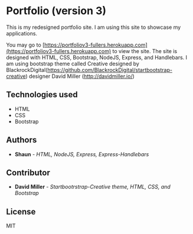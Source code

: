 # Portfolio (version 3)

This is my redesigned portfolio site. I am using this site to showcase my applications.


You may go to [https://portfoliov3-fullers.herokuapp.com](https://portfoliov3-fullers.herokuapp.com) to view the site.  The site is designed with HTML, CSS, Bootstrap, NodeJS, Express, and Handlebars.  I am using bootstrap theme called Creative designed by BlackrockDigital(https://github.com/BlackrockDigital/startbootstrap-creative) designer David Miller (http://davidmiller.io/)

## Technologies used

* HTML
* CSS
* Bootstrap

## Authors

* **Shaun** - *HTML, NodeJS, Express, Express-Handlebars*

## Contributor

* **David Miller** - *Startbootrstrap-Creative theme, HTML, CSS, and Bootstrap*

## License
   
   MIT
